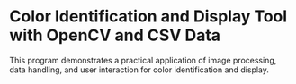 # Color Identification and Display Tool with OpenCV and CSV Data
 This program demonstrates a practical application of image processing, data handling, and user interaction for color identification and display.
